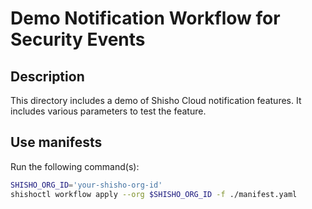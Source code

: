 # Demo Notification Workflow for Security Events

## Description

This directory includes a demo of Shisho Cloud notification features. It includes various parameters to test the feature.

## Use manifests

Run the following command(s):

```bash
SHISHO_ORG_ID='your-shisho-org-id'
shishoctl workflow apply --org $SHISHO_ORG_ID -f ./manifest.yaml
```
